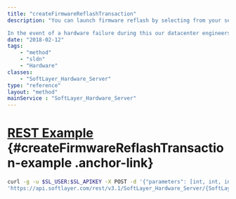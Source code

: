```yaml
---
title: "createFirmwareReflashTransaction"
description: "You can launch firmware reflash by selecting from your server list. It will bring your server offline for approximately 60 minutes while the flashes are in progress. 

In the event of a hardware failure during this our datacenter engineers will be notified of the problem automatically. They will then replace any failed components to bring your server back online, and will be contacting you to ensure that impact on your server is minimal. "
date: "2018-02-12"
tags:
    - "method"
    - "sldn"
    - "Hardware"
classes:
    - "SoftLayer_Hardware_Server"
type: "reference"
layout: "method"
mainService : "SoftLayer_Hardware_Server"
---
```


# [REST Example](#createFirmwareReflashTransaction-example) <a href="/article/rest/"><i class="fas fa-question"></i></a> {#createFirmwareReflashTransaction-example .anchor-link} 
```bash
curl -g -u $SL_USER:$SL_APIKEY -X POST -d '{"parameters": [int, int, int]}' \
'https://api.softlayer.com/rest/v3.1/SoftLayer_Hardware_Server/{SoftLayer_Hardware_ServerID}/createFirmwareReflashTransaction'
```
